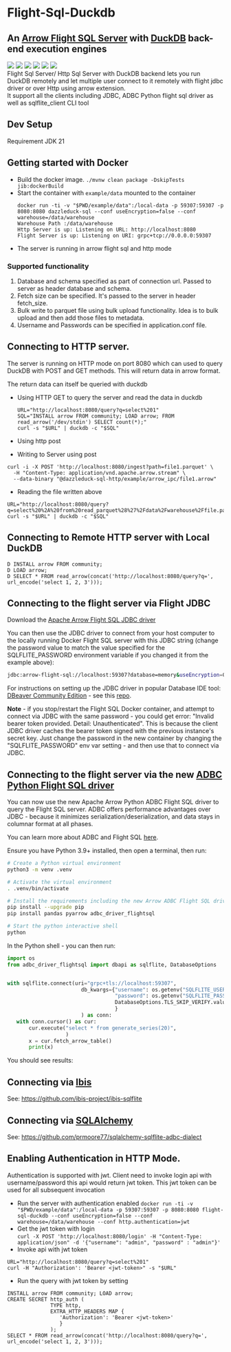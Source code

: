 # Flight-Sql-Duckdb

## An [Arrow Flight SQL Server](https://arrow.apache.org/docs/format/FlightSql.html) with [DuckDB](https://duckdb.org) back-end execution engines

[<img src="https://img.shields.io/badge/dockerhub-image-green.svg?logo=Docker">](https://hub.docker.com/r/voltrondata/sqlflite)
[<img src="https://img.shields.io/badge/Documentation-dev-yellow.svg?logo=">](https://arrow.apache.org/docs/format/FlightSql.html)
[<img src="https://img.shields.io/badge/Arrow%20JDBC%20Driver-download%20artifact-red?logo=Apache%20Maven">](https://search.maven.org/search?q=a:flight-sql-jdbc-driver)
[<img src="https://img.shields.io/badge/PyPI-Arrow%20ADBC%20Flight%20SQL%20driver-blue?logo=PyPI">](https://pypi.org/project/adbc-driver-flightsql/)
[<img src="https://img.shields.io/badge/PyPI-SQLFlite%20Ibis%20Backend-blue?logo=PyPI">](https://pypi.org/project/ibis-sqlflite/)
[<img src="https://img.shields.io/badge/PyPI-SQLFlite%20SQLAlchemy%20Dialect-blue?logo=PyPI">](https://pypi.org/project/sqlalchemy-sqlflite-adbc-dialect/)
<br> Flight Sql Server/ Http Sql Server with DuckDB backend lets you run DuckDB remotely and let multiple user connect to it remotely with flight jdbc driver or over Http using arrow extension.
<br> It support all the clients including JDBC, ADBC Python flight sql driver as well as sqlflite_client CLI tool

## Dev Setup
Requirement
JDK  21

## Getting started with Docker
- Build the docker image.
  `./mvnw clean package -DskipTests jib:dockerBuild`
- Start the container with `example/data` mounted to the container
  ``` 
  docker run -ti -v "$PWD/example/data":/local-data -p 59307:59307 -p 8080:8080 dazzleduck-sql --conf useEncryption=false --conf warehouse=/data/warehouse
  Warehouse Path :/data/warehouse
  Http Server is up: Listening on URL: http://localhost:8080
  Flight Server is up: Listening on URI: grpc+tcp://0.0.0.0:59307
  ```
- The server is running in arrow flight sql and http mode

### Supported functionality
1. Database and schema specified as part of connection url. Passed to server as header database and schema.
2. Fetch size can be specified. It's passed to the server in header fetch_size.
3. Bulk write to parquet file using bulk upload functionality. Idea is to bulk upload and then add those files to metadata.
4. Username and Passwords can be specified in application.conf file.

## Connecting to HTTP server.

The server is running on HTTP mode on port 8080 which can used to query DuckDB with POST and GET methods. This will return data in arrow format.<p>
The return data can itself be queried with duckdb
- Using HTTP GET to query the server and read the data in duckdb
  ```
  URL="http://localhost:8080/query?q=select%201"
  SQL="INSTALL arrow FROM community; LOAD arrow; FROM read_arrow('/dev/stdin') SELECT count(*);"
  curl -s "$URL" | duckdb -c "$SQL"
  ```
- Using http post

- Writing to Server using post <br>
```
curl -i -X POST 'http://localhost:8080/ingest?path=file1.parquet' \
  -H "Content-Type: application/vnd.apache.arrow.stream" \
  --data-binary "@dazzleduck-sql-http/example/arrow_ipc/file1.arrow"
```
- Reading the file written above <br>
```
URL="http://localhost:8080/query?q=select%20%2A%20from%20read_parquet%28%27%2Fdata%2Fwarehouse%2Ffile.parquet%27%29%0A"
curl -s "$URL" | duckdb -c "$SQL"
```

## Connecting to Remote HTTP server with Local DuckDB
```
D INSTALL arrow FROM community;
D LOAD arrow;
D SELECT * FROM read_arrow(concat('http://localhost:8080/query?q=', url_encode('select 1, 2, 3')));
```


## Connecting to the flight server via Flight JDBC
Download the [Apache Arrow Flight SQL JDBC driver](https://search.maven.org/search?q=a:flight-sql-jdbc-driver)

You can then use the JDBC driver to connect from your host computer to the locally running Docker Flight SQL server with this JDBC string (change the password value to match the value specified for the SQLFLITE_PASSWORD environment variable if you changed it from the example above):
```bash
jdbc:arrow-flight-sql://localhost:59307?database=memory&useEncryption=0&user=admin&password=admin
```

For instructions on setting up the JDBC driver in popular Database IDE tool: [DBeaver Community Edition](https://dbeaver.io) - see this [repo](https://github.com/voltrondata/setup-arrow-jdbc-driver-in-dbeaver).

**Note** - if you stop/restart the Flight SQL Docker container, and attempt to connect via JDBC with the same password - you could get error: "Invalid bearer token provided. Detail: Unauthenticated".  This is because the client JDBC driver caches the bearer token signed with the previous instance's secret key.  Just change the password in the new container by changing the "SQLFLITE_PASSWORD" env var setting - and then use that to connect via JDBC.

## Connecting to the flight server via the new [ADBC Python Flight SQL driver](https://pypi.org/project/adbc-driver-flightsql/)

You can now use the new Apache Arrow Python ADBC Flight SQL driver to query the Flight SQL server.  ADBC offers performance advantages over JDBC - because it minimizes serialization/deserialization, and data stays in columnar format at all phases.

You can learn more about ADBC and Flight SQL [here](https://voltrondata.com/resources/simplifying-database-connectivity-with-arrow-flight-sql-and-adbc).

Ensure you have Python 3.9+ installed, then open a terminal, then run:
```bash
# Create a Python virtual environment
python3 -m venv .venv

# Activate the virtual environment
. .venv/bin/activate

# Install the requirements including the new Arrow ADBC Flight SQL driver
pip install --upgrade pip
pip install pandas pyarrow adbc_driver_flightsql

# Start the python interactive shell
python
```

In the Python shell - you can then run:
```python
import os
from adbc_driver_flightsql import dbapi as sqlflite, DatabaseOptions


with sqlflite.connect(uri="grpc+tls://localhost:59307",
                        db_kwargs={"username": os.getenv("SQLFLITE_USERNAME", "admin"),
                                   "password": os.getenv("SQLFLITE_PASSWORD", "admin"),
                                   DatabaseOptions.TLS_SKIP_VERIFY.value: "true"  # Not needed if you use a trusted CA-signed TLS cert
                                   }
                        ) as conn:
   with conn.cursor() as cur:
       cur.execute("select * from generate_series(20)",
                   )
       x = cur.fetch_arrow_table()
       print(x)
```

You should see results:


## Connecting via [Ibis](https://ibis-project.org)
See: https://github.com/ibis-project/ibis-sqlflite

## Connecting via [SQLAlchemy](https://www.sqlalchemy.org)
See: https://github.com/prmoore77/sqlalchemy-sqlflite-adbc-dialect




## Enabling Authentication in HTTP Mode.
Authentication is supported with jwt. Client need to invoke login api with username/password this api would return jwt  token. This jwt token can be used for all subsequent invocation
- Run the server with authentication enabled 
  `docker run -ti -v "$PWD/example/data":/local-data -p 59307:59307 -p 8080:8080 flight-sql-duckdb --conf useEncryption=false --conf warehouse=/data/warehouse --conf http.authentication=jwt`
- Get the jwt token with login <br>
 ```curl -X POST 'http://localhost:8080/login' -H "Content-Type: application/json" -d '{"username": "admin", "password" : "admin"}'```
- Invoke api with jwt token
```
URL="http://localhost:8080/query?q=select%201"
curl -H "Authorization': 'Bearer <jwt-token>" -s "$URL"
```
- Run the query with jwt token by setting <br>
```
INSTALL arrow FROM community; LOAD arrow;
CREATE SECRET http_auth (
              TYPE http,
              EXTRA_HTTP_HEADERS MAP {
                 'Authorization': 'Bearer <jwt-token>'
                 }
              );
SELECT * FROM read_arrow(concat('http://localhost:8080/query?q=', url_encode('select 1, 2, 3')));
```


